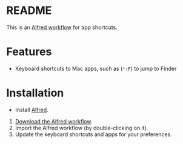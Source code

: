 # README

This is an [Alfred workflow](https://www.alfredapp.com/help/workflows/) for app shortcuts.


# Features

* Keyboard shortcuts to Mac apps, such as (`⌃⇧F`) to jump to Finder


# Installation

*  Install [Alfred](https://www.alfredapp.com).

1.  [Download the Alfred workflow](https://github.com/dimonster/alfred-app-shortcuts/archive/master.zip).
2.  Import the Alfred workflow (by double-clicking on it).
3.  Update the keyboard shortcuts and apps for your preferences.
